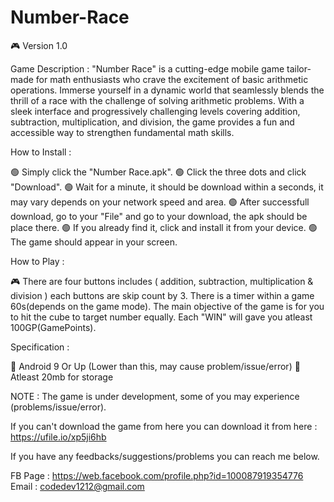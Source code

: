 # Number-Race

🎮 Version 1.0

Game Description : "Number Race" is a cutting-edge mobile game tailor-made for math enthusiasts who crave the excitement of basic arithmetic operations. Immerse yourself in a dynamic world that seamlessly blends the thrill of a race with the challenge of solving arithmetic problems. With a sleek interface and progressively challenging levels covering addition, subtraction, multiplication, and division, the game provides a fun and accessible way to strengthen fundamental math skills.

How to Install :

🟢 Simply click the "Number Race.apk".
🟢 Click the three dots and click "Download".
🟢 Wait for a minute, it should be download within a seconds, it may vary depends on your network speed and area.
🟢 After successfull download, go to your "File" and go to your download, the apk should be place there.
🟢 If you already find it, click and install it from your device.
🟢 The game should appear in your screen.

How to Play :

🎮 There are four buttons includes ( addition, subtraction, multiplication & division ) each buttons are skip count by 3. There is a timer within a game 60s(depends on the game mode). The main objective of the game is for you to hit the cube to target number equally. Each "WIN" will gave you atleast 100GP(GamePoints). 

Specification :

🍭 Android 9 Or Up (Lower than this, may cause problem/issue/error)
🍭 Atleast 20mb for storage

NOTE : The game is under development, some of you may experience (problems/issue/error).

If you can't download the game from here you can download it from here : https://ufile.io/xp5ji6hb

If you have any feedbacks/suggestions/problems you can reach me below.

FB Page : https://web.facebook.com/profile.php?id=100087919354776
Email : codedev1212@gmail.com

